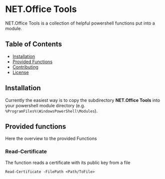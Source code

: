 # NET.Office Tools

NET.Office Tools is a collection of helpful powershell functions put into a module.

## Table of Contents

- [Installation](#installation)
- [Provided Functions](#providedfunctions)
- [Contributing](#contributing)
- [License](#license)

## Installation

Currently the easiest way is to copy the subdirectory **NET.Office Tools** into your powershell module directory (e.g. `%ProgramFiles%\WindowsPowerShell\Modules`).

## Provided functions
Here the overview to the provided Functions

### Read-Certificate
The function reads a certificate with its public key from a file

`Read-Certificate -FilePath <Path/ToFile>`